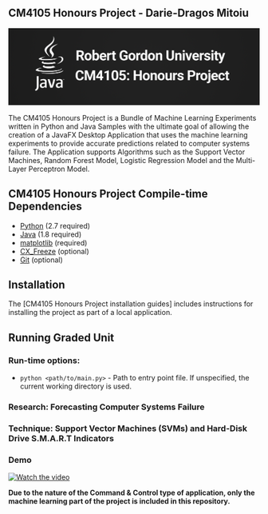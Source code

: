 ## CM4105 Honours Project - Darie-Dragos Mitoiu

![](Docs/33a064e249fd83aec001cf51097e97a0.png)

The CM4105 Honours Project is a Bundle of Machine Learning Experiments written in Python and Java Samples with the
ultimate goal of allowing the creation of a JavaFX Desktop Application that uses the machine learning experiments
to provide accurate predictions related to computer systems failure.
The Application supports Algorithms such as the Support Vector Machines, Random Forest Model, 
Logistic Regression Model and the Multi-Layer Perceptron Model.

## CM4105 Honours Project Compile-time Dependencies

* [Python](http://www.python.org) (2.7 required)
* [Java](http://www.java.com) (1.8 required)
* [matplotlib](https://www.matplotlib.org/) (required)
* [CX_Freeze](https://cx-freeze.readthedocs.io/en/stable) (optional)
* [Git](https://git-scm.com) (optional)

## Installation

The [CM4105 Honours Project installation guides] includes instructions for installing the project as part of a local application.

## Running Graded Unit

### Run-time options:

* `python <path/to/main.py>` - Path to entry point file. If unspecified, the current working directory is used.

### Research: Forecasting Computer Systems Failure
### Technique: Support Vector Machines (SVMs) and Hard-Disk Drive S.M.A.R.T Indicators
### Demo

[![Watch the video](https://img.youtube.com/vi/IGhq2b9yUQ0/maxresdefault.jpg)](https://youtu.be/IGhq2b9yUQ0)

**Due to the nature of the Command & Control type of application, 
only the machine learning part of the project is included in this 
repository.**